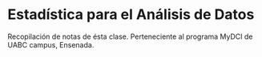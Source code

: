 # Estadística para el Análisis de Datos
Recopilación de notas de ésta clase. Perteneciente al programa MyDCI de UABC campus, Ensenada.